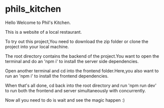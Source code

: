 # phils_kitchen

Hello
Welcome to Phil's Kitchen.

This is a website of a local restaurant.

To try out this project,You need to download the zip folder or clone the project into your local machine.

The root directory contains the backend of the project.You want to open the terminal and do an 'npm i' to install the server side dependencies.

Open another terminal and cd into the frontend folder.Here,you also want to run an 'npm i' to install the frontend dependencies.

When that's all done, cd back into the root directory and run 'npm run dev' to run both the frontend and server simultaneously with concurrently.

Now all you need to do is wait and see the magic happen :)
